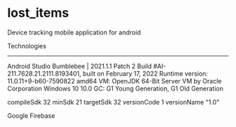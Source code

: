 # lost_items
Device tracking mobile application for android

Technologies
***********************************

Android Studio Bumblebee | 2021.1.1 Patch 2
Build #AI-211.7628.21.2111.8193401, built on February 17, 2022
Runtime version: 11.0.11+9-b60-7590822 amd64
VM: OpenJDK 64-Bit Server VM by Oracle Corporation
Windows 10 10.0
GC: G1 Young Generation, G1 Old Generation


compileSdk 32
minSdk 21
targetSdk 32
versionCode 1
versionName "1.0"

Google Firebase
